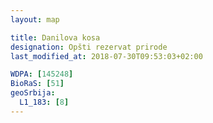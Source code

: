 ```yaml
---
layout: map

title: Danilova kosa
designation: Opšti rezervat prirode
last_modified_at: 2018-07-30T09:53:03+02:00

WDPA: [145248]
BioRaS: [51]
geoSrbija:
  L1_183: [8]
---
```

